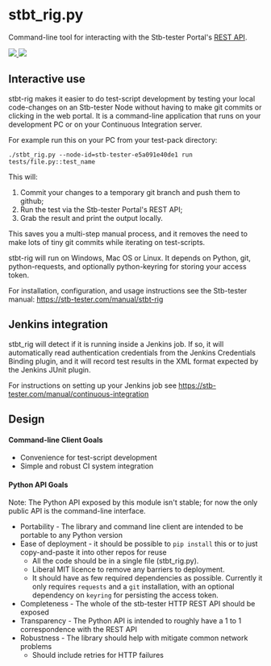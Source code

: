 # stbt_rig.py

Command-line tool for interacting with the Stb-tester Portal's [REST API].

[REST API]: https://stb-tester.com/manual/rest-api-v2

<a href="https://github.com/stb-tester/stbt-rig/actions?query=branch%3Amaster">
 <img src="https://github.com/stb-tester/stbt-rig/actions/workflows/lint.yml/badge.svg">
 <img src="https://github.com/stb-tester/stbt-rig/actions/workflows/pytest.yml/badge.svg">
</a>

## Interactive use

stbt-rig makes it easier to do test-script development by testing your local
code-changes on an Stb-tester Node without having to make git commits or
clicking in the web portal. It is a command-line application that runs on your
development PC or on your Continuous Integration server.

For example run this on your PC from your test-pack directory:

    ./stbt_rig.py --node-id=stb-tester-e5a091e40de1 run tests/file.py::test_name

This will:

1. Commit your changes to a temporary git branch and push them to github;
2. Run the test via the Stb-tester Portal's REST API;
3. Grab the result and print the output locally.

This saves you a multi-step manual process, and it removes the need to make
lots of tiny git commits while iterating on test-scripts.

stbt-rig will run on Windows, Mac OS or Linux. It depends on Python, git,
python-requests, and optionally python-keyring for storing your access token.

For installation, configuration, and usage instructions see the Stb-tester
manual: https://stb-tester.com/manual/stbt-rig

## Jenkins integration

stbt_rig will detect if it is running inside a Jenkins job. If so, it will
automatically read authentication credentials from the Jenkins Credentials
Binding plugin, and it will record test results in the XML format expected by
the Jenkins JUnit plugin.

For instructions on setting up your Jenkins job see
https://stb-tester.com/manual/continuous-integration

## Design

#### Command-line Client Goals

* Convenience for test-script development
* Simple and robust CI system integration

#### Python API Goals

Note: The Python API exposed by this module isn't stable; for now the only
public API is the command-line interface.

* Portability - The library and command line client are intended to be portable
  to any Python version
* Ease of deployment - it should be possible to `pip install` this or to just
  copy-and-paste it into other repos for reuse
    * All the code should be in a single file (stbt_rig.py).
    * Liberal MIT licence to remove any barriers to deployment.
    * It should have as few required dependencies as possible.  Currently it
      only requires `requests` and a `git` installation, with an
      optional dependency on `keyring` for persisting the access token.
* Completeness - The whole of the stb-tester HTTP REST API should be exposed
* Transparency - The Python API is intended to roughly have a 1 to 1
  correspondence with the REST API
* Robustness - The library should help with mitigate common network problems
    * Should include retries for HTTP failures
